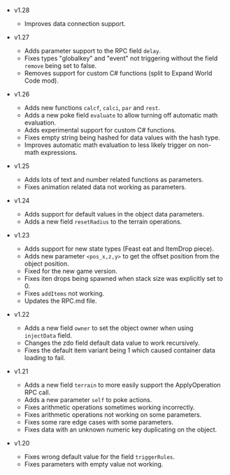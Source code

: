 - v1.28
  - Improves data connection support.

- v1.27
  - Adds parameter support to the RPC field `delay`.
  - Fixes types "globalkey" and "event" not triggering without the field `remove` being set to false.
  - Removes support for custom C# functions (split to Expand World Code mod).

- v1.26
  - Adds new functions `calcf`, `calci`, `par` and `rest`.
  - Adds a new poke field `evaluate` to allow turning off automatic math evaluation.
  - Adds experimental support for custom C# functions.
  - Fixes empty string being hashed for data values with the hash type.
  - Improves automatic math evaluation to less likely trigger on non-math expressions.

- v1.25
  - Adds lots of text and number related functions as parameters.
  - Fixes animation related data not working as parameters.

- v1.24
  - Adds support for default values in the object data parameters.
  - Adds a new field `resetRadius` to the terrain operations.

- v1.23
  - Adds support for new state types (Feast eat and ItemDrop piece).
  - Adds new parameter `<pos_x,z,y>` to get the offset position from the object position.
  - Fixed for the new game version.
  - Fixes iten drops being spawned when stack size was explicitly set to 0.
  - Fixes `addItems` not working.
  - Updates the RPC.md file.

- v1.22
  - Adds a new field `owner` to set the object owner when using `injectData` field.
  - Changes the zdo field default data value to work recursively.
  - Fixes the default item variant being 1 which caused container data loading to fail.

- v1.21
  - Adds a new field `terrain` to more easily support the ApplyOperation RPC call.
  - Adds a new parameter `self` to poke actions.
  - Fixes arithmetic operations sometimes working incorrectly.
  - Fixes arithmetic operations not working on some parameters.
  - Fixes some rare edge cases with some parameters.
  - Fixes data with an unknown numeric key duplicating on the object.

- v1.20
  - Fixes wrong default value for the field `triggerRules`.
  - Fixes parameters with empty value not working.
